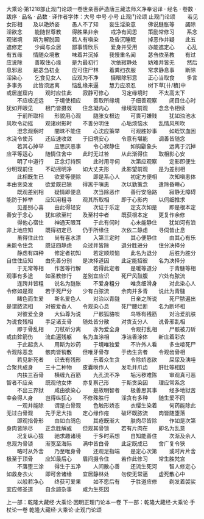 大乘论·第1218部止观门论颂一卷世亲菩萨造唐三藏法师义净奉诏译
· 经名 · 卷数 · 跋序
· 品名 · 品数 · 译作者字体：大号 中号 小号
止观门论颂
止观门论颂
　　若见女形相　　及以艳娇姿
　　愚人不了知　　妄生淫染意
　　佛说膖胀等　　蠲除淫欲念
　　能随世尊教　　得胜果非余
　　戒净有闻思　　策励常修习
　　系念观诸境　　斯为解脱因
　　若人有嗔染　　及昏沉睡眠
　　掉恶作并疑　　此五遮修定
　　少闻与众居　　鄙事情欣乐
　　爱身并受用　　亦能遮定心
　　心乱有五缘　　情随众境散
　　味着并沉掉　　我慢重名闻
　　苾刍依圣教　　有过应说除
　　善取住心缘　　是为最初行
　　次依寂静处　　妨难并皆无
　　然后息邪思　　是苾刍初业
　　应可住尸林　　着粪扫衣服
　　常求静息事　　断除淫染心
　　乞食见女人　　应观为不净
　　摄眼除邪意　　正心当取食
　　多言多事务　　此皆须远离
　　恼乱缘来逼　　慧力应须忍
　　树下草[卄/積]中　　或居崖窟内
　　观时应住此　　寂静可修心
　　习定缘境时　　不太高太下
　　不应极近远　　于境使相应
　　善取所缘境　　子细善观察
　　闭目住心时　　犹如开眼见
　　根门皆摄敛　　住念凝内心
　　缘境现前观　　念念令相续
　　于前所取相　　形貌用心观
　　膖胀女根边　　可畏可嫌贱
　　犹如浊池水　　风吹令动摇
　　观诸树影时　　不善分明住
　　心垢烦恼水　　乱情风所吹
　　澄念观察时　　闇昧不能住
　　心沈应策举　　可观胜妙事
　　如蛭饮血困　　水浇令使苏
　　还应速收敛　　于旧境安心
　　令意有堪能　　调善皆随念
　　若其心掉举　　应思厌恶事
　　令心寂静住　　如钩斸象头
　　远离于沉掉　　应平等运心
　　随情住舍中　　此时无过咎
　　从此渐得住　　取相影心安
　　明了中道行　　正念灯持照
　　此时用寻伺　　次第应观察
　　定影即便生　　分明现前住
　　不动摇明净　　如大丈夫形
　　此影望前观　　是为差别相
　　此相既生已　　欲爱等便除
　　即是系心人　　初定方便相
　　次知嗔恚体　　本由贪染发
　　欲爱既已除　　得离于嗔恚
　　次以勤策念　　遣除昏睡心
　　既观差别相　　疑情即便息
　　次当除恶作　　善行安隐路
　　寂静无障碍　　能防于掉举
　　应知用粗寻　　观其所取相
　　即于心影内　　以伺细推求
　　见差别心喜　　由此得轻安
　　次证于乐定　　定支次如是
　　即是根本定　　善安于念心
　　犹如欲至村　　及至村中者
　　既获根本定　　更复作余修
　　得他心宿住　　神通天眼耳
　　于此有伺时　　心未能静住
　　犹如河有浪　　非上地应知
　　既得初定已　　仍于所缘住
　　次依二静虑　　寻伺皆止息
　　虽得住此位　　尚有喜水漂
　　入第三定时　　其心便静住
　　由其心有乐　　未能令住念
　　既证四静虑　　众过并皆除
　　退分胜进分　　住分决择分
　　静虑有四种　　修定者初知
　　若定顺烦恼　　此名为退分
　　后胜为胜分　　自住住应知
　　由先善分别　　是决择道因
　　此定能招彼　　名为决择分
　　于无常等相　　作苦等行解
　　若得此定者　　是暖等道分
　　于青膖等相　　观事有多途
　　如圣教修行　　差别宜应识
　　死尸风鼓腹　　穴处有脓流
　　连跨并皆粗　　说名为膖胀
　　不爱身粗分　　唯贪细滑身
　　对此染心人　　令修如是观
　　若于死尸分　　少有白脓流
　　余肉并多青　　说此为青膖
　　睹色而生爱　　斯名爱色人
　　对治以青膖　　日亲之所说
　　死尸脓遍出　　是谓脓流相
　　对彼爱香人　　令观染心息
　　死尸腰烂断　　名为断坏相
　　对彼爱全身　　大仙尊为说
　　尸骸狐貉啖　　鸟啄有残筋
　　对治爱肌肤　　为说食残相
　　手足诸支骨　　随处皆分散
　　对贪支分人　　说骨邪乱相
　　即于骨乱相　　刀杖斫分离
　　亦为爱全身　　令观打乱相
　　尸骸被刀斫　　或由鉾箭伤
　　流血遍残躯　　名为血涂相
　　净洁香涂体　　新庄着彩衣
　　于此起贪人　　用斯为妙药
　　于境唯独爱　　不许外人看
　　多虫唼死尸　　令观除恶念
　　骸肉皆销散　　但唯牙骨存
　　于齿生贪者　　令观齿骨相
　　若见新死者　　识去有残形
　　乐着众生贪　　令除娇态欲
　　屎尿及洟唾　　合聚共成身
　　三十二种物　　皮囊唤作人
　　发毛并爪齿　　肝肚等相因
　　内扶三百骨　　横缠九百筋
　　九孔流不净　　垢污秽难陈
　　审观真可恶　　智者不应亲
　　既观他女体　　亦复察己形
　　于斯贪染因　　理应常系念
　　不出三界狱　　咸由欲染心
　　是故明智者　　极善思其事
　　经多地狱苦　　幸会得人身
　　岂得纵狂心　　不修殊胜行
　　淫贪有多种　　随生爱不同
　　一观并能除　　谓是白骨观
　　色触形娇态　　衣缨生染着
　　何药能除此　　无过白骨观
　　先于足大指　　定心缘作疮
　　破坏既脓流　　肉皆随堕落
　　即观指骨形　　由如白鸽色
　　其疮既渐大　　肤肉尽皆除
　　作如是次第　　身肉皆除尽
　　正念胜解成　　但观其骨锁
　　若有片肉在　　即名为乱意
　　况复纵心猿　　驰求趣诸境
　　于多时系想　　自知能善住
　　次渐及余人　　总观为骨锁
　　渐宽至海际　　满中皆白骨
　　此定既成已　　舍广复令狭
　　略时从外舍　　乃至唯身骨
　　还观足指端　　是定心次第
　　或时片片舍　　极至于顶骨
　　应知最后心　　眉间摄令住
　　若作此修习　　常生胜梵宫
　　不落堕三涂　　得生于五净
　　人间散心善　　还流生死河
　　智人修定心　　如救身衣火
　　即可舍诸缘　　宜居静林处
　　勿使无常逼　　虚死散心中
　　以般若净心　　终获可爱果
　　如不愿后有　　于胜道应修
　　剃发着袈裟　　宜应修圣道
　　自余諠杂事　　咸为生死因

上一部：乾隆大藏经·大乘论·因明正理门论本一卷
下一部：乾隆大藏经·大乘论·手杖论一卷
乾隆大藏经·大乘论·止观门论颂